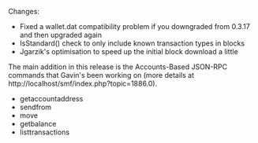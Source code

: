 Changes:
* Fixed a wallet.dat compatibility problem if you downgraded from 0.3.17 and then upgraded again
* IsStandard() check to only include known transaction types in blocks
* Jgarzik's optimisation to speed up the initial block download a little

The main addition in this release is the Accounts-Based JSON-RPC commands that Gavin's been working on (more details at http://localhost/smf/index.php?topic=1886.0).  
* getaccountaddress
* sendfrom
* move
* getbalance
* listtransactions
